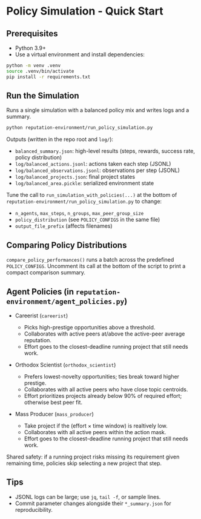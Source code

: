 # Policy Simulation - Quick Start

## Prerequisites
- Python 3.9+
- Use a virtual environment and install dependencies:

```bash
python -m venv .venv
source .venv/bin/activate
pip install -r requirements.txt
```

## Run the Simulation
Runs a single simulation with a balanced policy mix and writes logs and a summary.

```bash
python reputation-environment/run_policy_simulation.py
```

Outputs (written in the repo root and `log/`):
- `balanced_summary.json`: high-level results (steps, rewards, success rate, policy distribution)
- `log/balanced_actions.jsonl`: actions taken each step (JSONL)
- `log/balanced_observations.jsonl`: observations per step (JSONL)
- `log/balanced_projects.json`: final project states
- `log/balanced_area.pickle`: serialized environment state

Tune the call to `run_simulation_with_policies(...)` at the bottom of `reputation-environment/run_policy_simulation.py` to change:
- `n_agents`, `max_steps`, `n_groups`, `max_peer_group_size`
- `policy_distribution` (see `POLICY_CONFIGS` in the same file)
- `output_file_prefix` (affects filenames)

## Comparing Policy Distributions
`compare_policy_performances()` runs a batch across the predefined `POLICY_CONFIGS`. Uncomment its call at the bottom of the script to print a compact comparison summary.

## Agent Policies (in `reputation-environment/agent_policies.py`)

- Careerist (`careerist`)
  - Picks high-prestige opportunities above a threshold.
  - Collaborates with active peers at/above the active-peer average reputation.
  - Effort goes to the closest-deadline running project that still needs work.

- Orthodox Scientist (`orthodox_scientist`)
  - Prefers lowest-novelty opportunities; ties break toward higher prestige.
  - Collaborates with all active peers who have close topic centroids.
  - Effort prioritizes projects already below 90% of required effort; otherwise best peer fit.

- Mass Producer (`mass_producer`)
  - Take project if the (effort × time window) is realtively low.
  - Collaborates with all active peers within the action mask.
  - Effort goes to the closest-deadline running project that still needs work.

Shared safety: if a running project risks missing its requirement given remaining time, policies skip selecting a new project that step.

## Tips
- JSONL logs can be large; use `jq`, `tail -f`, or sample lines.
- Commit parameter changes alongside their `*_summary.json` for reproducibility.
